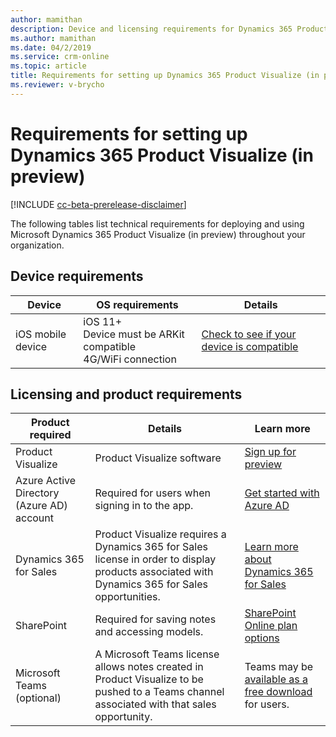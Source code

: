 ```yaml
---
author: mamithan
description: Device and licensing requirements for Dynamics 365 Product Visualize (in preview)
ms.author: mamithan
ms.date: 04/2/2019
ms.service: crm-online
ms.topic: article
title: Requirements for setting up Dynamics 365 Product Visualize (in preview)
ms.reviewer: v-brycho
---
```


# Requirements for setting up Dynamics 365 Product Visualize (in preview)

[!INCLUDE [cc-beta-prerelease-disclaimer](../includes/cc-beta-prerelease-disclaimer.md)]

The following tables list technical requirements for deploying and using Microsoft Dynamics 365 Product Visualize (in preview)
throughout your organization.

## Device requirements

|Device|OS requirements|Details|
|--------------------|-------------------------------------|--------------------------------------------|
|iOS mobile device|iOS 11+<br>Device must be ARKit compatible<br>4G/WiFi connection|[Check to see if your device is compatible](https://go.microsoft.com/fwlink/p/?linkid=2082564)|

## Licensing and product requirements

|Product required|Details|Learn more|
|--------------------|-------------------------------------|--------------------------------------------|
|Product Visualize|Product Visualize software|[Sign up for preview](sign-up.md)|
|Azure Active Directory (Azure AD) account|Required for users when signing in to the app.|[Get started with Azure AD](https://docs.microsoft.com/en-us/azure/active-directory/fundamentals/active-directory-whatis)|
|Dynamics 365 for Sales|Product Visualize requires a Dynamics 365 for Sales license in order to display products associated with Dynamics 365 for Sales opportunities.|[Learn more about Dynamics 365 for Sales](https://dynamics.microsoft.com/en-us/sales/overview/)|
|SharePoint|Required for saving notes and accessing models.|[SharePoint Online plan options](https://products.office.com/en-us/sharepoint/compare-sharepoint-plans)|
|Microsoft Teams (optional)|A Microsoft Teams license allows notes created in Product Visualize to be pushed to a Teams channel associated with that sales opportunity.|Teams may be [available as a free download](https://teams.microsoft.com/downloads) for users.|





